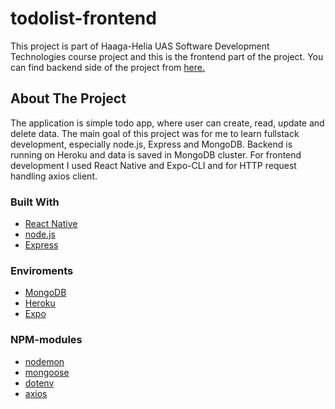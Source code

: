 # todolist-frontend
This project is part of Haaga-Helia UAS Software Development Technologies course project and this is the frontend part of the project. You can find backend side of the project from [here.](https://github.com/katjasdf/todolist-backend)

## About The Project
The application is simple todo app, where user can create, read, update and delete data. The main goal of this project was for me to learn fullstack development, especially node.js, Express and MongoDB. Backend is running on Heroku and data is saved in MongoDB cluster. For frontend development I used React Native and Expo-CLI and for HTTP request handling axios client.

### Built With
* [React Native](https://reactnative.dev/)
* [node.js](https://nodejs.org/en/)
* [Express](https://expressjs.com/)

### Enviroments
* [MongoDB](https://www.mongodb.com/)
* [Heroku](https://www.heroku.com/)
* [Expo](https://expo.io/)

### NPM-modules
* [nodemon](https://www.npmjs.com/package/nodemon)
* [mongoose](https://mongoosejs.com/)
* [dotenv](https://www.npmjs.com/package/dotenv)
* [axios](https://www.npmjs.com/package/axios)

